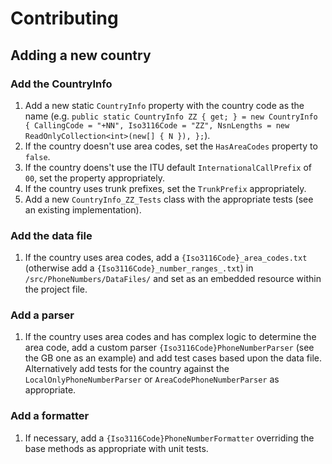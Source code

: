 # Contributing

## Adding a new country

### Add the CountryInfo

1. Add a new static `CountryInfo` property with the country code as the name (e.g. `public static CountryInfo ZZ { get; } = new CountryInfo { CallingCode = "+NN", Iso3116Code = "ZZ", NsnLengths = new ReadOnlyCollection<int>(new[] { N }), };`).
2. If the country doesn't use area codes, set the `HasAreaCodes` property to `false`.
3. If the country doens't use the ITU default `InternationalCallPrefix` of `00`, set the property appropriately.
4. If the country uses trunk prefixes, set the `TrunkPrefix` appropriately.
5. Add a new `CountryInfo_ZZ_Tests` class with the appropriate tests (see an existing implementation).

### Add the data file

1. If the country uses area codes, add a `{Iso3116Code}_area_codes.txt` (otherwise add a `{Iso3116Code}_number_ranges_.txt`) in `/src/PhoneNumbers/DataFiles/` and set as an embedded resource within the project file.

### Add a parser

1. If the country uses area codes and has complex logic to determine the area code, add a custom parser `{Iso3116Code}PhoneNumberParser` (see the GB one as an example) and add test cases based upon the data file. Alternatively add tests for the country against the `LocalOnlyPhoneNumberParser` or `AreaCodePhoneNumberParser` as appropriate.

### Add a formatter

1. If necessary, add a `{Iso3116Code}PhoneNumberFormatter` overriding the base methods as appropriate with unit tests.
